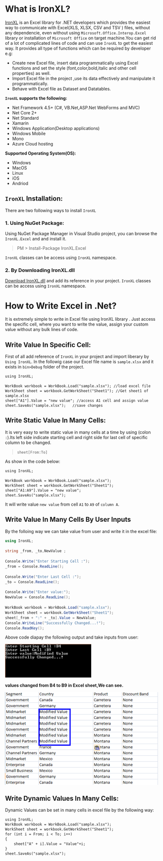 # What is IronXL?
[IronXL](https://ironsoftware.com/csharp/excel/) is an Excel library for .NET developers which provides the easiest way to communicate with Excel(XLS, XLSX, CSV and TSV ) files, without any dependencie, even without using `Microsoft.Office.Interop.Excel` library or installation of  `Microsoft Office` on target machine.You can get rid of a lot of complicated lines of code and can use `IronXL` to get the easiest way. It provides all type of functions which can be required by developer e.g:
* Create new Excel file, insert data programmatically using Excel functions and set the style (font,color,bold,italic and other cell properties) as well.
* Import Excel file in the project ,use its data effectively and manipulate it programmatically.
* Behave with Excel file as Dataset and Datatables.

**`IronXL` supports the following:**
* Net Framework 4.5+ (C#, VB.Net,ASP.Net WebForms and MVC)
* Net Core 2+
* Net Standard
* Xamarin
* Windows Application(Desktop applications)
* Windows Mobile
* Mono
* Azure Cloud hosting
  
**Supported Operating System(OS):**
* Windows
* MacOS
* Linux
* iOS
* Andriod

## `IronXL` Installation:
There are two following ways to install `IronXL` 

### 1. Using NuGet Package:
Using NuGet Package Manager in Visual Studio project, you can browse the `IronXL.Excel` and and install it.
> PM > Install-Package IronXL.Excel

`IronXL` classes can be access using `IronXL` namespace.
### 2. By Downloading IronXL.dll
[Download IronXL.dll](https://ironsoftware.com/csharp/excel/) and add its reference in your project. `IronXL` classes can be access using `IronXL` namespace.
 


# How to Write Excel in .Net?

It is extremely simple to write in Excel file using IronXL library . Just access the specific cell, where you want to write the value, assign your custom value without any bulk lines of code. 

## Write Value In Specific Cell:  
First of all add reference of `IronXL` in your project and import liberary by `Using IronXL`. In the followig case our Excel file name is `sample.xlsx` and it exists in `bin>Debug` folder of the project.
```CSharp 
using IronXL;

WorkBook workbook = WorkBook.Load("sample.xlsx"); //load excel file 
WorkSheet sheet = workbook.GetWorkSheet("Sheet1"); //Get sheet1 of sample.xlsx
sheet["A1"].Value = "new value"; //access A1 cell and assign value
sheet.SaveAs("sample.xlsx");   //save changes         
```
## Write Static Value In Many Cells:
It is very easy to write static value in many cells at a time by using (colon `:`).Its left side indicate starting cell and right side for last cell of specific column to be changed.
>`sheet[From:To]`

As show in the code below:
```CSharp
using IronXL;

WorkBook workbook = WorkBook.Load("sample.xlsx");
WorkSheet sheet = workbook.GetWorkSheet("Sheet1");
sheet["A1:A9"].Value = "new value";
sheet.SaveAs("sample.xlsx");            
```
It will write value `new value` from cell `A1` to `A9` of `column A`.

## Write Value In Many Cells By User Inputs
By the folloing way we can take value from user and write it in the excel file:
```c#
using IronXL;

string _from, _to,NewValue ;

Console.Write("Enter Starting Cell :");
_from = Console.ReadLine();

Console.Write("Enter Last Cell :");
_to = Console.ReadLine();

Console.Write("Enter value:");
NewValue = Console.ReadLine();

WorkBook workbook = WorkBook.Load("sample.xlsx");
WorkSheet sheet = workbook.GetWorkSheet("Sheet1");
sheet[_from + ":" + _to].Value = NewValue;
Console.WriteLine("Successfully Changed...!");
Console.ReadKey();
```
Above code diapay the following output and take inputs from user:

![output](https://github.com/ubaid4/ironxl/blob/master/user_input_write_excel.png)

**values changed from B4 to B9 in Excel sheet,We can see.**

![output](https://github.com/ubaid4/ironxl/blob/master/excl_result.png)







## Write Dynamic Values In Many Cells:
Dynamic Values can be set in many cells in excel file by the following way:
```CSharp
using IronXL;
WorkBook workbook = WorkBook.Load("sample.xlsx");
WorkSheet sheet = workbook.GetWorkSheet("Sheet1");
for (int i = From; i < To; i++)
{
    sheet["A" + i].Value = "Value"+i;
}
sheet.SaveAs("sample.xlsx");  
```

